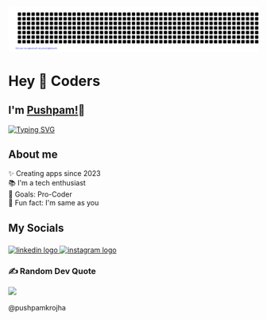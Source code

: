 [![pushpamkrojha/gitartwork](gitartwork.svg)](https://github.com/pushpamkrojha/gitartwork)
<h1 align="left">Hey 👋 Coders</h1>

## I'm [Pushpam!](https://google.com)👋
[![Typing SVG](https://readme-typing-svg.herokuapp.com?size=25&color=1A9AF7&lines=I'm+Android+Application+Developer;and+Software+Engineer)](https://git.io/typing-svg)


## About me
<p align="left">✨ Creating apps since  2023<br>📚 I'm a tech enthusiast<br>🎯 Goals: Pro-Coder<br>🎲 Fun fact: I'm same as you</p>

  

<h2 align="left">My Socials</h2>

###  
  

<div align="left">
  <a href="https://www.linkedin.com/in/pushpamojha540/" target="_blank">
    <img src="https://raw.githubusercontent.com/maurodesouza/profile-readme-generator/master/src/assets/icons/social/linkedin/default.svg" width="52" height="40" alt="linkedin logo"  />
  </a>

  <a href="https://www.instagram.com/pushpam_ojha_540/" target="_blank">
    <img src="https://raw.githubusercontent.com/maurodesouza/profile-readme-generator/master/src/assets/icons/social/instagram/default.svg" width="52" height="40" alt="instagram logo"  />
  </a>
</div>
  
  

###

### ✍️ Random Dev Quote
![](https://quotes-github-readme.vercel.app/api?type=horizontal&theme=radical)
  



<h7>@pushpamkrojha</h7>
